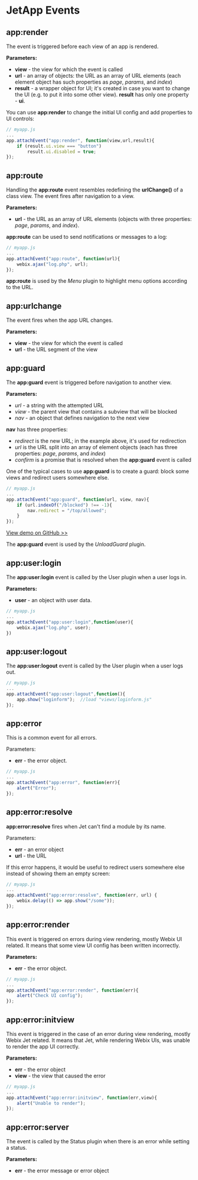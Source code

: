 # JetApp Events

## app:render

The event is triggered before each view of an app is rendered.

**Parameters:**

* **view** - the view for which the event is called
* **url** - an array of objects: the URL as an array of URL elements \(each element object has such properties as _page_, _params_, and _index_\)
* **result** - a wrapper object for UI; it's created in case you want to change the UI \(e.g. to put it into some other view\). **result** has only one property - **ui**.

You can use **app:render** to change the initial UI config and add properties to UI controls:

```javascript
// myapp.js
...
app.attachEvent("app:render", function(view,url,result){
    if (result.ui.view === "button")
        result.ui.disabled = true;
});
```

## app:route

Handling the **app:route** event resembles redefining the **urlChange\(\)** of a class view. The event fires after navigation to a view.

**Parameters:**

- **url** - the URL as an array of URL elements \(objects with three properties: _page_, _params_, and _index_\).

**app:route** can be used to send notifications or messages to a log:

```javascript
// myapp.js
...
app.attachEvent("app:route", function(url){
    webix.ajax("log.php", url);
});
```

**app:route** is used by the _Menu_ plugin to highlight menu options according to the URL.

## app:urlchange

The event fires when the app URL changes.

**Parameters:**

- **view** - the view for which the event is called
- **url** - the URL segment of the view

## app:guard

The **app:guard** event is triggered before navigation to another view.

**Parameters:**

* _url_ - a string with the attempted URL
* _view_ - the parent view that contains a subview that will be blocked
* _nav_ - an object that defines navigation to the next view

**nav** has three properties:

* _redirect_ is the new URL; in the example above, it's used for redirection
* _url_ is the URL split into an array of element objects \(each has three properties: _page_, _params_, and _index_\)
* _confirm_ is a promise that is resolved when the **app:guard** event is called

One of the typical cases to use **app:guard** is to create a guard: block some views and redirect users somewhere else.

```javascript
// myapp.js
...
app.attachEvent("app:guard", function(url, view, nav){
    if (url.indexOf("/blocked") !== -1){
        nav.redirect = "/top/allowed";
    }
});
```

[View demo on GitHub &gt;&gt;](https://github.com/webix-hub/jet-demos/blob/master/sources/appguard.js)

The **app:guard** event is used by the _UnloadGuard_ plugin.

## app:user:login

The **app:user:login** event is called by the User plugin when a user logs in.

**Parameters:**

- **user** - an object with user data.

```javascript
// myapp.js
...
app.attachEvent("app:user:login",function(user){
    webix.ajax("log.php", user);
})
```

## app:user:logout

The **app:user:logout** event is called by the User plugin when a user logs out.

```javascript
// myapp.js
...
app.attachEvent("app:user:logout",function(){
    app.show("loginform");  //load "views/loginform.js"
});
```

## app:error

This is a common event for all errors.

Parameters:

- **err** - the error object.

```javascript
// myapp.js
...
app.attachEvent("app:error", function(err){
    alert("Error");
});
```

## app:error:resolve

**app:error:resolve** fires when Jet can't find a module by its name.

Parameters:

* **err** - an error object
* **url** - the URL

If this error happens, it would be useful to redirect users somewhere else instead of showing them an empty screen:

```javascript
// myapp.js
...
app.attachEvent("app:error:resolve", function(err, url) {
    webix.delay(() => app.show("/some"));
});
```

## app:error:render

This event is triggered on errors during view rendering, mostly Webix UI related. It means that some view UI config has been written incorrectly.

**Parameters:**

- **err** - the error object.

```javascript
// myapp.js
...
app.attachEvent("app:error:render", function(err){
    alert("Check UI config");
});
```

## app:error:initview

This event is triggered in the case of an error during view rendering, mostly Webix Jet related. It means that Jet, while rendering Webix UIs, was unable to render the app UI correctly.

**Parameters:**

* **err** - the error object
* **view** - the view that caused the error

```javascript
// myapp.js
...
app.attachEvent("app:error:initview", function(err,view){
    alert("Unable to render");
});
```

## app:error:server

The event is called by the Status plugin when there is an error while setting a status.

**Parameters:**

- **err** - the error message or error object
